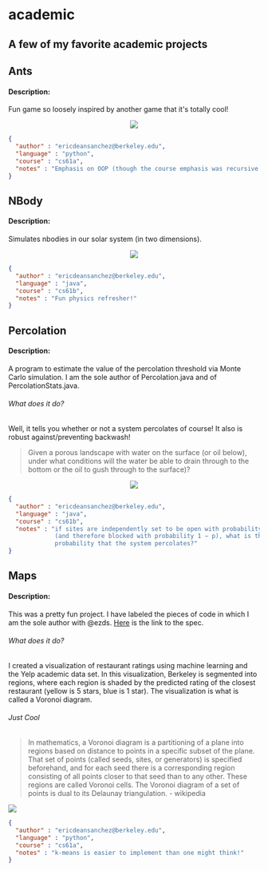 # academic
## A few of my favorite academic projects

## Ants

#### Description:
Fun game so loosely inspired by another game that it's totally cool!

<div align="center">
  <img src="https://github.com/ericdeansanchez/ants/blob/master/ants_project.gif">
</div>


```json
{
  "author" : "ericdeansanchez@berkeley.edu",
  "language" : "python",
  "course" : "cs61a",
  "notes" : "Emphasis on OOP (though the course emphasis was recursive + functional" 
}
```

## NBody

#### Description:
Simulates nbodies in our solar system (in two dimensions).

<div align="center">
  <img src="https://github.com/ericdeansanchez/nbody/blob/master/nbody_simulation.gif">
</div>


```json
{
  "author" : "ericdeansanchez@berkeley.edu",
  "language" : "java",
  "course" : "cs61b",
  "notes" : "Fun physics refresher!" 
}
```

## Percolation

#### Description:
A program to estimate the value of the percolation threshold via Monte Carlo simulation. I am the sole author of Percolation.java and of PercolationStats.java.

###### What does it do?
Well, it tells you whether or not a system percolates of course! It also is robust against/preventing backwash!

>Given a porous landscape with water on the surface (or oil below), under what conditions will the water be able to drain through to the bottom or the oil to gush through to the surface)?

<div align="center">
  <img src="https://github.com/ericdeansanchez/percolation/blob/master/gif/percolation.gif">
</div>


```json
{
  "author" : "ericdeansanchez@berkeley.edu",
  "language" : "java",
  "course" : "cs61b",
  "notes" : "if sites are independently set to be open with probability p 
             (and therefore blocked with probability 1 − p), what is the 
             probability that the system percolates?" 
}
```

## Maps

#### Description:

This was a pretty fun project. I have labeled the pieces of code in which I am the sole author with @ezds. [Here](https://inst.eecs.berkeley.edu/~cs61a/fa18/proj/maps/) is the link to the spec.

###### What does it do?
I created a visualization of restaurant ratings using machine learning and the Yelp academic data set. In this visualization, Berkeley is segmented into regions, where each region is shaded by the predicted rating of the closest restaurant (yellow is 5 stars, blue is 1 star). The visualization is what is called a Voronoi diagram.

###### Just Cool
>In mathematics, a Voronoi diagram is a partitioning of a plane into regions based on distance to points in a specific subset of the plane. That set of points (called seeds, sites, or generators) is specified beforehand, and for each seed there is a corresponding region consisting of all points closer to that seed than to any other. These regions are called Voronoi cells. The Voronoi diagram of a set of points is dual to its Delaunay triangulation. - wikipedia

<div>
  <img src="https://github.com/ericdeansanchez/maps/blob/master/gif/maps.gif">
</div>

```json
{
  "author" : "ericdeansanchez@berkeley.edu",
  "language" : "python",
  "course" : "cs61a",
  "notes" : "k-means is easier to implement than one might think!" 
}
```
